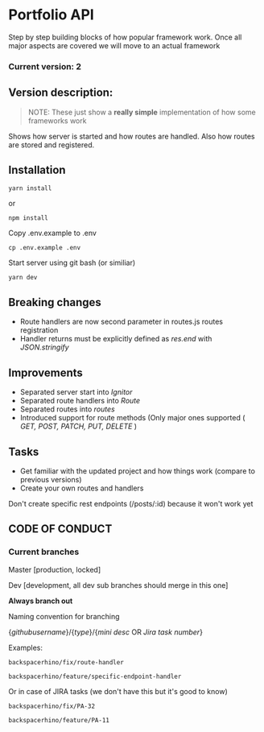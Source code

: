 # Portfolio API

Step by step building blocks of how popular framework work. Once all major aspects are covered we will move to an actual framework


### Current version:  __2__

## Version description:

> NOTE: These just show a **really simple** implementation of how some frameworks work

Shows how server is started and how routes are handled. Also how routes are stored and registered.


## Installation

```
yarn install 
```
or
```
npm install
```

 Copy .env.example to .env
```
cp .env.example .env
```

Start server using git bash (or similiar)
```
yarn dev
```


## Breaking changes

 * Route handlers are now second parameter in routes.js routes registration
 * Handler returns must be explicitly defined as *res.end* with *JSON.stringify*


## Improvements

* Separated server start into *Ignitor*
* Separated route handlers into *Route*
* Separated routes into *routes*
* Introduced support for route methods (Only major ones supported ( *GET, POST, PATCH, PUT, DELETE* )



## Tasks

* Get familiar with the updated project and how things work (compare to previous versions)
* Create your own routes and handlers

Don't create specific rest endpoints (/posts/:id) because it won't work yet

## CODE OF CONDUCT

### Current branches

Master [production, locked]

Dev [development, all dev sub branches should merge in this one]

**Always branch out**

Naming convention for branching

 {*githubusername*}/{*type*}/{*mini desc* OR *Jira task number*}

Examples:

```
backspacerhino/fix/route-handler
```
```
backspacerhino/feature/specific-endpoint-handler
```

Or in case of JIRA tasks (we don't have this but it's good to know)

```
backspacerhino/fix/PA-32
```
```
backspacerhino/feature/PA-11
```